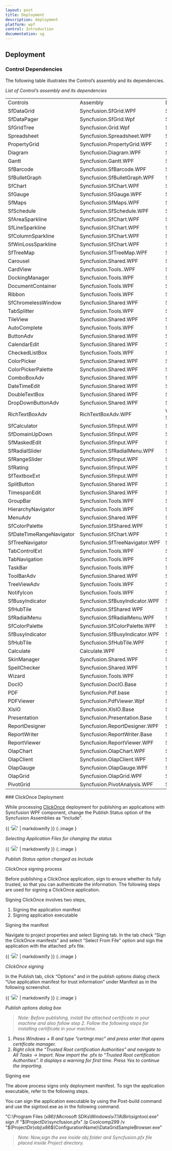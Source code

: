 ```yaml
---
layout: post
title: Deployment
description: deployment
platform: wpf
control: Introduction
documentation: ug
---
```


## Deployment

### Control Dependencies

The following table illustrates the Control’s assembly and its dependencies.

_List of Control’s assembly and its dependencies_

<table>
<tr>
<td>
Controls</td><td>
Assembly</td><td>
Dependencies</td></tr>
<tr>
<td>
SfDataGrid </td><td>
Syncfusion.SfGrid.WPF</td><td>
Syncfusion.Data.WPFSyncfusion.Shared.WPFSyncfusion.Core </td></tr>
<tr>
<td>
SfDataPager</td><td>
Syncfusion.SfGrid.Wpf</td><td>
Syncfusion.Data.WpfSyncfusion.Core </td></tr>
<tr>
<td>
SfGridTree</td><td>
Syncfusion.Grid.Wpf</td><td>
Syncfusion.GridCommon.WpfSyncfusion.Linq.BaseSyncfusion.Core </td></tr>
<tr>
<td>
Spreadsheet</td><td>
Syncfusion.Spreadsheet.WPF</td><td>
Syncfusion.Grid.WPFSyncfusion.GridCommon.WPFSyncfusion.Linq.BaseSyncfusion.Shared.WPFSyncfusion.Tools.WPFSyncfusion.XlsIO.BaseSyncfusion.Core</td></tr>
<tr>
<td>
PropertyGrid</td><td>
Syncfusion.PropertyGrid.WPF</td><td>
Syncfusion.Tools.WPF, Syncfusion.Shared.WPFSyncfusion.Core</td></tr>
<tr>
<td>
Diagram</td><td>
Syncfusion.Diagram.WPF</td><td>
Syncfusion.Shared.WPFSyncfusion.Core</td></tr>
<tr>
<td>
Gantt</td><td>
Syncfusion.Gantt.WPF</td><td>
Syncfusion.Grid.WPFSyncfusion.GridCommon.WPFSyncfusion.Shared.WPFSyncfusion.ProjIO.BaseSyncfusion.Core</td></tr>
<tr>
<td>
SfBarcode</td><td>
Syncfusion.SfBarcode.WPF</td><td>
Syncfusion.Core</td></tr>
<tr>
<td>
SfBulletGraph</td><td>
Syncfusion.SfBulletGraph.WPF</td><td>
Syncfusion.Core</td></tr>
<tr>
<td>
SfChart</td><td>
Syncfusion.SfChart.WPF</td><td>
Syncfusion.Core</td></tr>
<tr>
<td>
SfGauge</td><td>
Syncfusion.SfGauge.WPF</td><td>
Syncfusion.SfShared.WPFSyncfusion.Core</td></tr>
<tr>
<td>
SfMaps</td><td>
Syncfusion.SfMaps.WPF</td><td>
Syncfusion.RichTextBoxAdv.WPFSyncfusion.Shared.WPFSyncfusion.Core</td></tr>
<tr>
<td>
SfSchedule </td><td>
Syncfusion.SfSchedule.WPF</td><td>
Syncfusion.SfRadialMenu.WpfSyncfusion.SfShared.WpfSyncfusion.Shared.WpfSyncfusion.Core</td></tr>
<tr>
<td>
SfAreaSparkline</td><td>
Syncfusion.SfChart.WPF</td><td>
Syncfusion.Core</td></tr>
<tr>
<td>
SfLineSparkline</td><td>
Syncfusion.SfChart.WPF</td><td>
Syncfusion.Core</td></tr>
<tr>
<td>
SfColumnSparkline</td><td>
Syncfusion.SfChart.WPF</td><td>
Syncfusion.Core</td></tr>
<tr>
<td>
SfWinLossSparkline</td><td>
Syncfusion.SfChart.WPF</td><td>
Syncfusion.Core</td></tr>
<tr>
<td>
SfTreeMap</td><td>
Syncfusion.SfTreeMap.WPF</td><td>
Syncfusion.Core</td></tr>
<tr>
<td>
Carousel</td><td>
Syncfusion.Shared.WPF</td><td>
Syncfusion.Core</td></tr>
<tr>
<td>
CardView</td><td>
Syncfusion.Tools..WPF</td><td>
Syncfusion.Core</td></tr>
<tr>
<td>
DockingManager</td><td>
Syncfusion.Tools.WPF</td><td>
Syncfusion.Shared.WpfSyncfusion.Core</td></tr>
<tr>
<td>
DocumentContainer</td><td>
Syncfusion.Tools.WPF</td><td>
Syncfusion.Shared.WpfSyncfusion.Core</td></tr>
<tr>
<td>
Ribbon</td><td>
Syncfusion.Tools.WPF</td><td>
Syncfusion.Shared.WpfSyncfusion.Core</td></tr>
<tr>
<td>
SfChromelessWindow</td><td>
Syncfusion.Shared.WPF</td><td>
Syncfusion.Core</td></tr>
<tr>
<td>
TabSplitter</td><td>
Syncfusion.Tools.WPF</td><td>
Syncfusion.Shared.WpfSyncfusion.Core</td></tr>
<tr>
<td>
TileView</td><td>
Syncfusion.Shared.WPF</td><td>
Syncfusion.Core</td></tr>
<tr>
<td>
AutoComplete</td><td>
Syncfusion.Tools.WPF</td><td>
Syncfusion.Shared.WPFSyncfusion.Core</td></tr>
<tr>
<td>
ButtonAdv</td><td>
Syncfusion.Shared.WPF</td><td>
Syncfusion.Core</td></tr>
<tr>
<td>
CalendarEdit</td><td>
Syncfusion.Shared.WPF</td><td>
Syncfusion.Core</td></tr>
<tr>
<td>
CheckedListBox</td><td>
Syncfusion.Tools.WPF</td><td>
Syncfusion.Shared.WPFSyncfusion.Core</td></tr>
<tr>
<td>
ColorPicker</td><td>
Syncfusion.Shared.WPF</td><td>
Syncfusion.Core</td></tr>
<tr>
<td>
ColorPickerPalette</td><td>
Syncfusion.Shared.WPF</td><td>
Syncfusion.Core</td></tr>
<tr>
<td>
ComboBoxAdv</td><td>
Syncfusion.Shared.WPF</td><td>
Syncfusion.Core</td></tr>
<tr>
<td>
DateTimeEdit</td><td>
Syncfusion.Shared.WPF</td><td>
Syncfusion.Core</td></tr>
<tr>
<td>
DoubleTextBox</td><td>
Syncfusion.Shared.WPF</td><td>
Syncfusion.Core</td></tr>
<tr>
<td>
DropDownButtonAdv</td><td>
Syncfusion.Shared.WPF</td><td>
Syncfusion.Core</td></tr>
<tr>
<td>
RichTextBoxAdv</td><td>
RichTextBoxAdv.WPF</td><td>
WPF 3.5 and 4.0 framework: Syncfusion.Compression.Base Syncfusion.Core Syncfusion.DocIO.ClientProfile Syncfusion.RichTextDocIOParser.Wpf Syncfusion.RichTextRibbon.WPFSyncfusion.Shared.WpfSyncfusion.Tools.WPF WPF 4.5 and 4.5.1 framework: Syncfusion.Compression.Base Syncfusion.Core Syncfusion.DocIO.Base Syncfusion.RichTextDocIOParser.Wpf Syncfusion.RichTextRibbon.WPFSyncfusion.Shared.Wpf Syncfusion.Tools.WPF</td></tr>
<tr>
<td>
SfCalculator</td><td>
Syncfusion.SfInput.WPF</td><td>
Syncfusion.SfShared.WPFSyncfusion.Core</td></tr>
<tr>
<td>
SfDomainUpDown</td><td>
Syncfusion.SfInput.WPF</td><td>
Syncfusion.SfShared.WPFSyncfusion.Core</td></tr>
<tr>
<td>
SfMaskedEdit</td><td>
Syncfusion.SfInput.WPF</td><td>
Syncfusion.SfShared.WPFSyncfusion.Core</td></tr>
<tr>
<td>
SfRadialSlider</td><td>
Syncfusion.SfRadialMenu.WPF</td><td>
Syncfusion.SfShared.WPFSyncfusion.Core</td></tr>
<tr>
<td>
SfRangeSlider</td><td>
Syncfusion.SfInput.WPF</td><td>
Syncfusion.SfShared.WPFSyncfusion.Core</td></tr>
<tr>
<td>
SfRating</td><td>
Syncfusion.SfInput.WPF</td><td>
Syncfusion.SfShared.WPFSyncfusion.Core</td></tr>
<tr>
<td>
SfTextboxExt</td><td>
Syncfusion.SfInput.WPF</td><td>
Syncfusion.SfShared.WPFSyncfusion.Core</td></tr>
<tr>
<td>
SplitButton</td><td>
Syncfusion.Shared.WPF</td><td>
Syncfusion.Core</td></tr>
<tr>
<td>
TimespanEdit</td><td>
Syncfusion.Shared.WPF</td><td>
Syncfusion.Core</td></tr>
<tr>
<td>
GroupBar</td><td>
Syncfusion.Tools.WPF</td><td>
Syncfusion.Shared.WpfSyncfusion.Core</td></tr>
<tr>
<td>
HierarchyNavigator</td><td>
Syncfusion.Tools.WPF</td><td>
Syncfusion.Shared.WpfSyncfusion.Core</td></tr>
<tr>
<td>
MenuAdv</td><td>
Syncfusion.Shared.WPF</td><td>
Syncfusion.Core</td></tr>
<tr>
<td>
SfColorPalette</td><td>
Syncfusion.SfShared.WPF</td><td>
Syncfusion.Core</td></tr>
<tr>
<td>
SfDateTimeRangeNavigator</td><td>
Syncfusion.SfChart.WPF</td><td>
Syncfusion.Core</td></tr>
<tr>
<td>
SfTreeNavigator</td><td>
Syncfusion.SfTreeNavigator.WPF</td><td>
Syncfusion.SfShared.WPFSyncfusion.Core</td></tr>
<tr>
<td>
TabControlExt</td><td>
Syncfusion.Tools.WPF</td><td>
Syncfusion.Shared.WPFSyncfusion.Core</td></tr>
<tr>
<td>
TabNavigation</td><td>
Syncfusion.Tools.WPF</td><td>
Syncfusion.Shared.WPFSyncfusion.Core</td></tr>
<tr>
<td>
TaskBar</td><td>
Syncfusion.Tools.WPF</td><td>
Syncfusion.Shared.WPFSyncfusion.Core</td></tr>
<tr>
<td>
ToolBarAdv</td><td>
Syncfusion.Shared.WPF</td><td>
Syncfusion.Core</td></tr>
<tr>
<td>
TreeViewAdv</td><td>
Syncfusion.Tools.WPF</td><td>
Syncfusion.Shared.WPFSyncfusion.Core</td></tr>
<tr>
<td>
NotifyIcon</td><td>
Syncfusion.Tools.WPF</td><td>
Syncfusion.Shared.WPFSyncfusion.Core</td></tr>
<tr>
<td>
SfBusyIndicator</td><td>
Syncfusion.SfBusyIndicator.WPF</td><td>
Syncfusion.SfShared.WPFSyncfusion.Core</td></tr>
<tr>
<td>
SfHubTile</td><td>
Syncfusion.SfShared WPF</td><td>
Syncfusion.Core</td></tr>
<tr>
<td>
SfRadialMenu</td><td>
Syncfusion.SfRadialMenu.WPF</td><td>
Syncfusion.SfShared.WPFSyncfusion.Core</td></tr>
<tr>
<td>
SfColorPalette</td><td>
Syncfusion.SfColorPalette.WPF</td><td>
Syncfusion.SfShared.WPFSyncfusion.Core</td></tr>
<tr>
<td>
SfBusyIndicator</td><td>
Syncfusion.SfBusyIndicator.WPF</td><td>
Syncfusion.SfShared.WPFSyncfusion.Core</td></tr>
<tr>
<td>
SfHubTile</td><td>
Syncfusion.SfHubTile.WPF</td><td>
Syncfusion.SfShared.WPFSyncfusion.Core</td></tr>
<tr>
<td>
Calculate</td><td>
Calculate.WPF</td><td>
Syncfusion.Calculate.BaseSyncfusion.Core</td></tr>
<tr>
<td>
SkinManager</td><td>
Syncfusion.Shared.WPF</td><td>
Syncfusion.Core</td></tr>
<tr>
<td>
SpellChecker</td><td>
Syncfusion.Shared.WPF</td><td>
Syncfusion.Core</td></tr>
<tr>
<td>
Wizard</td><td>
Syncfusion.Tools.WPF</td><td>
Syncfusion.Shared.WpfSyncfusion.Core</td></tr>
<tr>
<td>
DocIO</td><td>
Syncfusion.DocIO.Base</td><td>
Syncfusion.Compression.BaseSyncfusion.DocToPdfConverter.BaseSyncfusion.Pdf.BaseSyncfusion.Core</td></tr>
<tr>
<td>
PDF</td><td>
Syncfusion.Pdf.base</td><td>
Syncfusion.Compression.BaseSyncfusion.CoreSyncfusion.HtmlConverter.Base</td></tr>
<tr>
<td>
PDFViewer</td><td>
Syncfusion.PdfViewer.Wpf</td><td>
Syncfusion.Compression.BaseSyncfusion.CoreSyncfusion.Pdf.BaseSyncfusion.Shared.Wpf</td></tr>
<tr>
<td>
XlsIO</td><td>
Syncfusion.XlsIO.Base</td><td>
Syncfusion.Compression.BaseSyncfusion.ExcelToPdfConverter.BaseSyncfusion.ExcelChartToImageConverter.BaseSyncfusion.Pdf.BaseSyncfusion.SfChart.WPFSyncfusion.Shared.WPFSyncfusion.Core</td></tr>
<tr>
<td>
Presentation</td><td>
Syncfusion.Presentation.Base</td><td>
Syncfusion.CoreSyncfusion.Compression.Base Syncfusion.OfficeChart.BaseSyncfusion.OfficeChartToImageConverter.BaseSyncfusion.SfChart.WpfSyncfusion.PresentationToPdfConverter.BaseSyncfusion.Pdf.Base</td></tr>
<tr>
<td>
ReportDesigner</td><td>
Syncfusion.ReportDesigner.WPF</td><td>
Syncfusion.Chart.WpfSyncfusion.Gauge.WPFSyncfusion.Grid.WpfSyncfusion.GridCommon.WpfSyncfusion.Linq.BaseSyncfusion.SfMaps.WPFSyncfusion.Shared.WpfSyncfusion.Tools.WpfSyncfusion.PropertyGrid.WpfSyncfusion.Compression.BaseSyncfusion.DocIO.BaseSyncfusion.Pdf.BaseSyncfusion.XlsIO.BaseSyncfusion.ReportControls.WpfSyncfusion.ReportWriter.BaseSyncfusion.ReportViewer.WpfSyncfusion.Core</td></tr>
<tr>
<td>
ReportWriter</td><td>
Syncfusion.ReportWriter.Base</td><td>
Syncfusion.Chart.WpfSyncfusion.Gauge.WPFSyncfusion.Grid.WpfSyncfusion.GridCommon.WpfSyncfusion.Linq.BaseSyncfusion.SfMaps.WPFSyncfusion.Shared.WpfSyncfusion.Compression.BaseSyncfusion.DocIO.BaseSyncfusion.Pdf.BaseSyncfusion.XlsIO.BaseSyncfusion.ReportControls.WpfSyncfusion.Core</td></tr>
<tr>
<td>
ReportViewer</td><td>
Syncfusion.ReportViewer.WPF</td><td>
Syncfusion.Chart.WpfSyncfusion.Gauge.WPFSyncfusion.Grid.WpfSyncfusion.GridCommon.WpfSyncfusion.Linq.BaseSyncfusion.SfMaps.WPFSyncfusion.Shared.WpfSyncfusion.Compression.BaseSyncfusion.DocIO.BaseSyncfusion.Pdf.BaseSyncfusion.XlsIO.BaseSyncfusion.ReportControls.WpfSyncfusion.ReportWriter.BaseSyncfusion.Core</td></tr>
<tr>
<td>
OlapChart</td><td>
Syncfusion.OlapChart.WPF</td><td>
Syncfusion.Chart.WPFSyncfusion.CoreSyncfusion.Olap.BaseSyncfusion.OlapShared.WPFSyncfusion.Shared.WPFSyncfusion.Tools.WPFSyncfusion.Linq.Base</td></tr>
<tr>
<td>
OlapClient</td><td>
Syncfusion.OlapClient.WPF</td><td>
Syncfusion.Chart.WPFSyncfusion.Core    Syncfusion.Grid.WPFSyncfusion.GridCommon.WPSyncfusion.Linq.BaseSyncfusion.Olap.BaseSyncfusion.OlapChart.WPFSyncfusion.OlapChartConverter.WPFSyncfusion.OlapGrid.WPFSyncfusion.OlapGridCommon.WPFSyncfusion.OlapGridConverter.WPFSyncfusion.OlapShared.WPFSyncfusion.OlapTools.WPFSyncfusion.Shared.WPFSyncfusion.Tools.WPF</td></tr>
<tr>
<td>
OlapGauge</td><td>
Syncfusion.OlapGauge.WPF</td><td>
Syncfusion.Gauge.WPFSyncfusion.Shared.WPFSyncfusion.Olap.BaseSyncfusion.OlapShared.WPFSyncfusion.Core</td></tr>
<tr>
<td>
OlapGrid</td><td>
Syncfusion.OlapGrid.WPF</td><td>
Syncfusion.CoreSyncfusion.Grid.WpfSyncfusion.GridCommon.WPFSyncfusion.Linq.BaseSyncfusion.Olap.BaseSyncfusion.OlapGridCommon.WPFSyncfusion.OlapShared.WPFSyncfusion.Shared.WPFSyncfusion.Tools.WPFSyncfusion.Linq.Base</td></tr>
<tr>
<td>
PivotGrid</td><td>
Syncfusion.PivotAnalysis.WPF</td><td>
Syncfusion.Grid.WPFSyncfusion.GridCommon.WPFSyncfusion.Shared.WPFSyncfusion.PivotAnalysis.BaseSyncfusion.Linq.BaseSyncfusion.Core</td></tr>
</table>
### ClickOnce Deployment

While processing [ClickOnce](https://msdn.microsoft.com/en-us/library/ms996413.aspx) deployment for publishing an applications with Syncfusion WPF component, change the Publish Status option of the Syncfusion Assemblies as “Include”.

{{ '![](Deployment_images/Deployment_img1.png)' | markdownify }}
{:.image }


_Selecting Application Files for changing the status_

{{ '![](Deployment_images/Deployment_img2.png)' | markdownify }}
{:.image }


_Publish Status option changed as Include_

ClickOnce signing process

Before publishing a ClickOnce application, sign to ensure whether its fully trusted, so that you can authenticate the information. The following steps are used for signing a ClickOnce application.

Signing ClickOnce involves two steps,

1. Signing the application manifest
2. Signing application executable



Signing the manifest

Navigate to project properties and select Signing tab. In the tab check “Sign the ClickOnce manifests” and select “Select From File” option and sign the application with the attached .pfx file.

{{ '![](Deployment_images/Deployment_img3.png)' | markdownify }}
{:.image }


 _ClickOnce signing_

In the Publish tab, click “Options” and in the publish options dialog check “Use application manifest for trust information” under Manifest as in the following screenshot.

{{ '![](Deployment_images/Deployment_img4.png)' | markdownify }}
{:.image }


_Publish options dialog box_

> _Note: Before publishing, install the attached certificate in your machine and also follow step 2. Follow the following steps for installing certificate in your machine._

1. _Press Windows + R and type “certmgr.msc” and press enter that opens certificate manager._
2. _Right click the “Trusted Root certification Authorities” and navigate to All Tasks -> Import. Now import the_ .pfx _to “Trusted Root certification Authorities”. It displays a warning for first time. Press Yes to continue the importing._

Signing exe

The above process signs only deployment manifest. To sign the application executable, refer to the following steps.

You can sign the application executable by using the Post-build command and use the signtool.exe as in the following command. 

"C:\Program Files (x86)\Microsoft SDKs\Windows\v7.1A\Bin\signtool.exe" sign /f "$(ProjectDir)syncfusion.pfx" /p Coolcomp299 /v "$(ProjectDir)obj\x86\$(ConfigurationName)\DataGridSampleBrowser.exe"

> _Note: Now,sign the exe inside obj folder and Syncfusion.pfx file placed inside Project directory._



